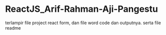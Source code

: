 # ReactJS_Arif-Rahman-Aji-Pangestu

terlampir file project react form, dan file word code dan outputnya. serta file readme